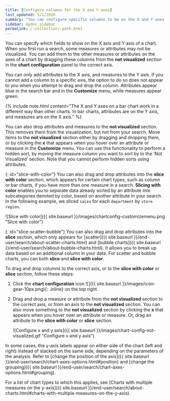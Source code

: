 ```yaml
---
title: [Configure columns for the X and Y axes]
last_updated: 5/1/2020
summary: "You can configure specific columns to be on the X and Y axes."
sidebar: mydoc_sidebar
permalink: /:collection/:path.html
---
```

You can specify which fields to show on the X axis and Y axis of a chart. When you first run a search, some measures or attributes may not be visualized. You can add them to the other measures or attributes on the axes of a chart by dragging these columns from the **not visualized** section in the **chart configuration** panel to the correct axis.

You can only add attributes to the X axis, and measures to the Y axis. If you cannot add a column to a specific axis, the option to do so does not appear to you when you attempt to drag and drop the column. Attributes appear blue in the search bar and in the **Customize** menu, while measures appear green.

{% include note.html content="The X and Y axes on a bar chart work in a different way than other charts. In bar charts, attributes are on the Y axis, and measures are on the X axis." %}

You can also drop attributes and measures to the **not visualized** section. This removes them from the visualization, but not from your search. Move items to the **not visualized** section either by dragging and dropping them, or by clicking the **x** that appears when you hover over an attribute or measure in the **Customize** menu. You can use this functionality to perform a hidden sort, by moving the measure column you want to sort by to the ‘Not Visualized’ section. Note that you cannot perform hidden sorts using attributes.

{: id="slice-with-color"}
You can also drag and drop attributes into the **slice with color** section, which appears for certain chart types, such as column or bar charts, if you have more than one measure in a search. **Slicing with color** enables you to separate data already sorted by an attribute into subcategories denoted by color, based on another attribute in your search. In the following example, we sliced `sales` for each `department` by `store region`.

![Slice with color]({{ site.baseurl }}/images/chartconfig-customizemenu.png "Slice with color")

{: id="slice-scatter-bubble"}
You can also drag and drop attributes into the **slice** section, which only appears for [scatter]({{ site.baseurl }}/end-user/search/about-scatter-charts.html) and [bubble charts]({{ site.baseurl }}/end-user/search/about-bubble-charts.html). It allows you to break up data based on an additional column in your data. For scatter and bubble charts, you can both **slice** and **slice with color**.

To drag and drop columns to the correct axis, or to the **slice with color** or **slice** section, follow these steps:

1. Click the **chart configuration** icon ![]({{ site.baseurl }}/images/icon-gear-10px.png){: .inline} on the top right.

2. Drag and drop a measure or attribute from the **not visualized** section to the correct axis, or from an axis to the **not visualized** section. You can also move something to the **not visualized** section by clicking the **x** that appears when you hover over an attribute or measure. Or, drag an attribute to the **slice with color** or **slice** section.

   ![Configure x and y axis]({{ site.baseurl }}/images/chart-config-not-visualized.gif "Configure x and y axis")

In some cases, the y-axis labels appear on either side of the chart (left and right) instead of stacked on the same side, depending on the parameters of the analysis. Refer to  [change the position of the axis]({{ site.baseurl }}/end-user/search/chart-axes-options.html#position) and [change the grouping]({{ site.baseurl }}/end-user/search/chart-axes-options.html#grouping).

For a list of chart types to which this applies, see [Charts with multiple measures on the y-axis]({{ site.baseurl }}/end-user/search/about-charts.html#charts-with-multiple-measures-on-the-y-axis).
